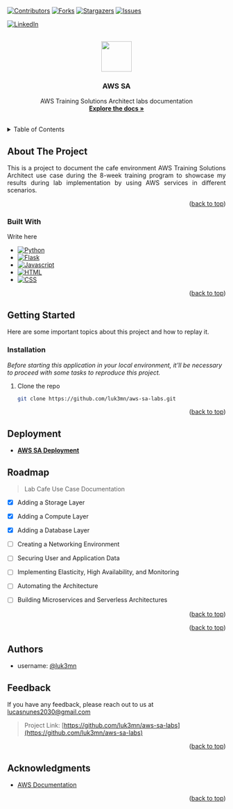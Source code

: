 <a name="aws-sa-labs"></a>

[![Contributors][contributors-shield]][contributors-url]
[![Forks][forks-shield]][forks-url]
[![Stargazers][stars-shield]][stars-url]
[![Issues][issues-shield]][issues-url]
<!-- [![MIT License][license-shield]][license-url] -->
[![LinkedIn][linkedin-shield]][linkedin-url]



<!-- PROJECT LOGO -->
<br />
<div align="center">
  <a href="https://github.com/luk3mn/aws-sa-labs">
    <img width="70" src="https://upload.wikimedia.org/wikipedia/commons/thumb/5/5c/AWS_Simple_Icons_AWS_Cloud.svg/1024px-AWS_Simple_Icons_AWS_Cloud.svg.png">
  </a>

  <h3 align="center">AWS SA</h3>

  <p align="center">
    AWS Training Solutions Architect labs documentation
    <br />
    <a href="https://github.com/luk3mn/aws-sa-labs/README.md"><strong>Explore the docs »</strong></a>
    <br />
    <br />
  </p>
</div>



<!-- TABLE OF CONTENTS -->
<details>
  <summary>Table of Contents</summary>
  <ol>
    <li>
      <a href="#about-the-project">About The Project</a>
      <ul>
        <li><a href="#built-with">Built With</a></li>
      </ul>
    </li>
    <li>
      <a href="#getting-started">Getting Started</a>
      <ul>
        <!-- <li><a href="#prerequisites">Prerequisites</a></li> -->
        <li><a href="#installation">Installation</a></li>
      </ul>
    </li>
    <!-- <li><a href="#usage">Usage</a></li> -->
    <li><a href="#roadmap">Roadmap</a></li>
    <li><a href="#authors">Authors</a></li>
    <li><a href="#feedback">Feedback</a></li>
    <li><a href="#acknowledgments">Acknowledgments</a></li>
  </ol>
</details>



<!-- ABOUT THE PROJECT -->
## About The Project

<p align="justify">
  This is a project to document the cafe environment AWS Training Solutions Architect use case during the 8-week training program to showcase my results during lab implementation by using AWS services in different scenarios.
</p> 


<p align="right">(<a href="#aws-sa-labs">back to top</a>)</p>



### Built With

Write here


* [![Python][Python]][Python-url]
* [![Flask][Flask]][Flask-url]
* [![Javascript][Javascript]][Javascript-url]
* [![HTML][HTML]][HTML-url]
* [![CSS][CSS]][CSS-url]

<p align="right">(<a href="#aws-sa-labs">back to top</a>)</p>



<!-- GETTING STARTED -->
## Getting Started

Here are some important topics about this project and how to replay it.

### Installation

_Before starting this application in your local environment, it'll be necessary to proceed with some tasks to reproduce this project._

1. Clone the repo
   ```sh
   git clone https://github.com/luk3mn/aws-sa-labs.git
   ```

<p align="right">(<a href="#aws-sa-labs">back to top</a>)</p>



<!-- USAGE EXAMPLES -->
<!-- ## Usage / Examples -->

<!-- ### Screenshots -->

## Deployment
- [**AWS SA Deployment**](https://aws-sa.vercel.app/)



<!-- ROADMAP -->
## Roadmap

> Lab Cafe Use Case Documentation
- [x] Adding a Storage Layer
- [x] Adding a Compute Layer
- [x] Adding a Database Layer
- [ ] Creating a Networking Environment
- [ ] Securing User and Application Data
- [ ] Implementing Elasticity, High Availability, and Monitoring
- [ ] Automating the Architecture
- [ ] Building Microservices and Serverless Architectures



<p align="right">(<a href="#aws-sa-labs">back to top</a>)</p>

<!-- ## Lessons Learned

What did you learn while building this project? What challenges did you face and how did you overcome them? -->

<!-- LICENSE -->
<!-- ## License -->

<!-- Distributed under the MIT License. See `LICENSE.txt` for more information. -->

<p align="right">(<a href="#aws-sa-labs">back to top</a>)</p>


<!-- CONTACT -->
## Authors

- username: [@luk3mn](https://www.github.com/luk3mn)

## Feedback

If you have any feedback, please reach out to us at lucasnunes2030@gmail.com

> Project Link: [https://github.com/luk3mn/aws-sa-labs](https://github.com/luk3mn/aws-sa-labs)

<p align="right">(<a href="#aws-sa-labs">back to top</a>)</p>


<!-- ACKNOWLEDGMENTS -->
## Acknowledgments

* [AWS Documentation](https://docs.aws.amazon.com/)


<p align="right">(<a href="#aws-sa-labs">back to top</a>)</p>



<!-- MARKDOWN LINKS & IMAGES --
<!-- https://www.markdownguide.org/basic-syntax/#reference-style-links -->
[contributors-shield]: https://img.shields.io/github/contributors/luk3mn/aws-sa-labs.svg?style=for-the-badge
[contributors-url]: https://github.com/luk3mn/aws-sa-labs/graphs/contributors
[issues-shield]: https://img.shields.io/github/issues/luk3mn/aws-sa-labs.svg?style=for-the-badge
[issues-url]: https://github.com/luk3mn/aws-sa-labs/issues
[forks-shield]: https://img.shields.io/github/forks/luk3mn/aws-sa-labs.svg?style=for-the-badge
[forks-url]: https://github.com/luk3mn/aws-sa-labs/network/members
[stars-shield]: https://img.shields.io/github/stars/luk3mn/aws-sa-labs.svg?style=for-the-badge
[stars-url]: https://github.com/luk3mn/aws-sa-labs/stargazers
[license-shield]: https://img.shields.io/github/license/othneildrew/Best-README-Template.svg?style=for-the-badge
[license-url]: https://github.com/luk3mn/aws-sa-labs/blob/master/LICENSE
[linkedin-shield]: https://img.shields.io/badge/-LinkedIn-black.svg?style=for-the-badge&logo=linkedin&colorB=555
[linkedin-url]: https://www.linkedin.com/in/lucasmaues/
[general-code-screenshot]: assets/general-project.png

<!-- Stack Shields -->
[Python]: https://img.shields.io/badge/Python-3776AB?style=for-the-badge&logo=python&logoColor=ffffff
[Python-url]: https://www.python.org/
[Flask]: https://img.shields.io/badge/Flask-000000?style=for-the-badge&logo=flask&logoColor=ffffff
[Flask-url]: https://flask.palletsprojects.com/en/3.0.x/
[Javascript]: https://img.shields.io/badge/JavaScript-F7DF1E?style=for-the-badge&logo=javascript&logoColor=black
[Javascript-url]: https://developer.mozilla.org/pt-BR/docs/Web/JavaScript
[HTML]: https://img.shields.io/badge/HTML5-E34F26?style=for-the-badge&logo=html5&logoColor=white
[HTML-url]: https://developer.mozilla.org/pt-BR/docs/Web/HTML
[CSS]: https://img.shields.io/badge/CSS-239120?&style=for-the-badge&logo=css3&logoColor=white
[CSS-url]: https://developer.mozilla.org/pt-BR/docs/Web/CSS